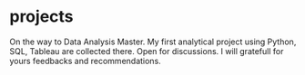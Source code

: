 # projects
On the way to Data Analysis Master. My first  analytical project using Python, SQL, Tableau are collected there. Open for discussions. I will gratefull for yours feedbacks and recommendations.
